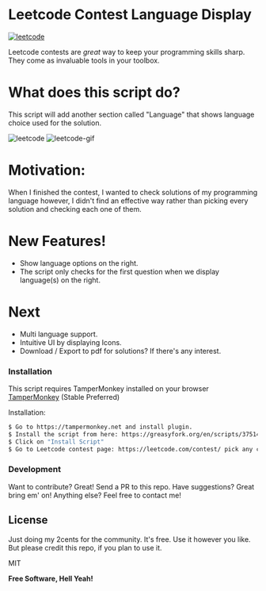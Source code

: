 # Leetcode Contest Language Display

[![leetcode](https://camo.githubusercontent.com/4d21a2a0f2bb751bba6bae08f56fbbb87e0b0460/68747470733a2f2f63646e2d696d616765732d312e6d656469756d2e636f6d2f6d61782f313336302f312a357164504c733478395475616276514a7775376975412e706e67)](https://leetcode.com/contest/)

Leetcode contests are *great* way to keep your programming skills sharp. They come as invaluable tools in your toolbox. 

# What does this script do?
This script will add another section called "Language" that shows language choice used for the solution.

![leetcode](https://image.ibb.co/n40KCf/Screen-Shot-2018-11-02-at-4-01-30-PM.png)
![leetcode-gif](https://image.ibb.co/hFiQJL/ezgif-com-video-to-gif.gif)

# Motivation:
When I finished the contest, I wanted to check solutions of my programming language however, I didn't find an effective way rather than picking every solution and checking each one of them.

# New Features!

  - Show language options on the right.
  - The script only checks for the first question when we display language(s) on the right.

# Next
  - Multi language support.
  - Intuitive UI by displaying Icons.
  - Download / Export to pdf for solutions? If there's any interest.

### Installation

This script requires TamperMonkey installed on your browser [TamperMonkey](https://tampermonkey.net) (Stable Preferred)

Installation:

```sh
$ Go to https://tampermonkey.net and install plugin.
$ Install the script from here: https://greasyfork.org/en/scripts/375145-leetcode-contest-language-reavealer
$ Click on "Install Script"
$ Go to Leetcode contest page: https://leetcode.com/contest/ pick any contest and clicking on "More" will show their respective programming language.
```


### Development

Want to contribute? Great! Send a PR to this repo.
Have suggestions? Great bring em' on!
Anything else? Feel free to contact me!


License
----

Just doing my 2cents for the community. It's free. Use it however you like. But please credit this repo, if you plan to use it. 

MIT


**Free Software, Hell Yeah!**
